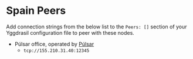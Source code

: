 # Spain Peers

Add connection strings from the below list to the `Peers: []` section of your
Yggdrasil configuration file to peer with these nodes.

* Púlsar office, operated by [Púlsar](https://pulsar.unizar.es)
  * `tcp://155.210.31.40:12345`
